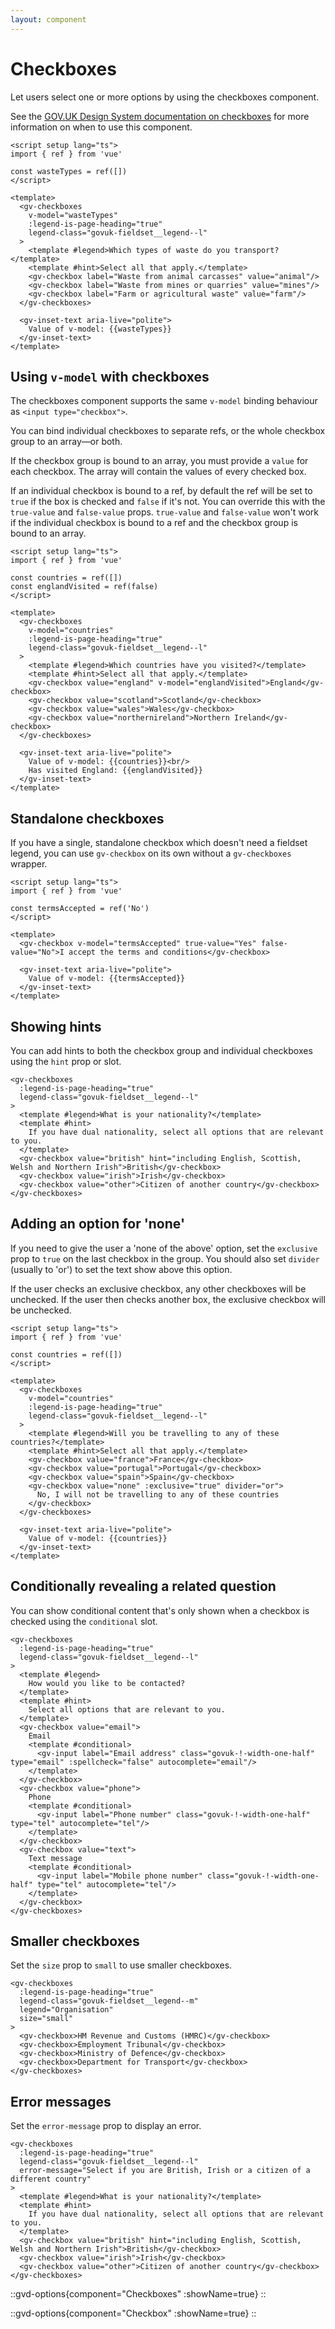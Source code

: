 ```yaml
---
layout: component
---
```


# Checkboxes

Let users select one or more options by using the checkboxes component.

See the [GOV.UK Design System documentation on checkboxes](https://design-system.service.gov.uk/components/checkboxes/) for more information on when to use this component.

```vue
<script setup lang="ts">
import { ref } from 'vue'

const wasteTypes = ref([])
</script>

<template>
  <gv-checkboxes
    v-model="wasteTypes"
    :legend-is-page-heading="true"
    legend-class="govuk-fieldset__legend--l"
  >
    <template #legend>Which types of waste do you transport?</template>
    <template #hint>Select all that apply.</template>
    <gv-checkbox label="Waste from animal carcasses" value="animal"/>
    <gv-checkbox label="Waste from mines or quarries" value="mines"/>
    <gv-checkbox label="Farm or agricultural waste" value="farm"/>
  </gv-checkboxes>
  
  <gv-inset-text aria-live="polite">
    Value of v-model: {{wasteTypes}} 
  </gv-inset-text>
</template>
```

## Using `v-model` with checkboxes
The checkboxes component supports the same `v-model` binding behaviour as `<input type="checkbox">`.

You can bind individual checkboxes to separate refs, or the whole checkbox group to an array—or both.

If the checkbox group is bound to an array, you must provide a `value` for each checkbox. The array will contain the 
values of every checked box.

If an individual checkbox is bound to a ref, by default the ref will be set to `true` if the box is checked and `false` 
if it's not. You can override this with the `true-value` and `false-value` props. `true-value` and `false-value` won't
work if the individual checkbox is bound to a ref and the checkbox group is bound to an array.


```vue
<script setup lang="ts">
import { ref } from 'vue'

const countries = ref([])
const englandVisited = ref(false)
</script>

<template>
  <gv-checkboxes
    v-model="countries"
    :legend-is-page-heading="true"
    legend-class="govuk-fieldset__legend--l"
  >
    <template #legend>Which countries have you visited?</template>
    <template #hint>Select all that apply.</template>
    <gv-checkbox value="england" v-model="englandVisited">England</gv-checkbox>
    <gv-checkbox value="scotland">Scotland</gv-checkbox>
    <gv-checkbox value="wales">Wales</gv-checkbox>
    <gv-checkbox value="northernireland">Northern Ireland</gv-checkbox>
  </gv-checkboxes>
  
  <gv-inset-text aria-live="polite">
    Value of v-model: {{countries}}<br/>
    Has visited England: {{englandVisited}}
  </gv-inset-text>
</template>
```

## Standalone checkboxes

If you have a single, standalone checkbox which doesn't need a fieldset legend, you can use `gv-checkbox` on its own
without a `gv-checkboxes` wrapper.

```vue
<script setup lang="ts">
import { ref } from 'vue'

const termsAccepted = ref('No')
</script>

<template>
  <gv-checkbox v-model="termsAccepted" true-value="Yes" false-value="No">I accept the terms and conditions</gv-checkbox>
  
  <gv-inset-text aria-live="polite">
    Value of v-model: {{termsAccepted}}
  </gv-inset-text>
</template>
```

## Showing hints

You can add hints to both the checkbox group and individual checkboxes using the `hint` prop or slot.

```vue-html
<gv-checkboxes
  :legend-is-page-heading="true"
  legend-class="govuk-fieldset__legend--l"
>
  <template #legend>What is your nationality?</template>
  <template #hint>
    If you have dual nationality, select all options that are relevant to you.
  </template>
  <gv-checkbox value="british" hint="including English, Scottish, Welsh and Northern Irish">British</gv-checkbox>
  <gv-checkbox value="irish">Irish</gv-checkbox>
  <gv-checkbox value="other">Citizen of another country</gv-checkbox>
</gv-checkboxes>
```

## Adding an option for 'none'

If you need to give the user a 'none of the above' option, set the `exclusive` prop to `true` on the last checkbox in 
the group. You should also set `divider` (usually to 'or') to set the text show above this option.

If the user checks an exclusive checkbox, any other checkboxes will be unchecked. If the user then checks another box, 
the exclusive checkbox will be unchecked.

```vue
<script setup lang="ts">
import { ref } from 'vue'

const countries = ref([])
</script>

<template>
  <gv-checkboxes
    v-model="countries"
    :legend-is-page-heading="true"
    legend-class="govuk-fieldset__legend--l"
  >
    <template #legend>Will you be travelling to any of these countries?</template>
    <template #hint>Select all that apply.</template>
    <gv-checkbox value="france">France</gv-checkbox>
    <gv-checkbox value="portugal">Portugal</gv-checkbox>
    <gv-checkbox value="spain">Spain</gv-checkbox>
    <gv-checkbox value="none" :exclusive="true" divider="or">
      No, I will not be travelling to any of these countries
    </gv-checkbox>
  </gv-checkboxes>
  
  <gv-inset-text aria-live="polite">
    Value of v-model: {{countries}}
  </gv-inset-text>
</template>
```

## Conditionally revealing a related question

You can show conditional content that's only shown when a checkbox is checked using the `conditional` slot.

```vue-html
<gv-checkboxes
  :legend-is-page-heading="true"
  legend-class="govuk-fieldset__legend--l"
>
  <template #legend>
    How would you like to be contacted?
  </template>
  <template #hint>
    Select all options that are relevant to you.
  </template>
  <gv-checkbox value="email"> 
    Email
    <template #conditional>
      <gv-input label="Email address" class="govuk-!-width-one-half" type="email" :spellcheck="false" autocomplete="email"/>
    </template>
  </gv-checkbox>
  <gv-checkbox value="phone">
    Phone
    <template #conditional>
      <gv-input label="Phone number" class="govuk-!-width-one-half" type="tel" autocomplete="tel"/>
    </template>
  </gv-checkbox>
  <gv-checkbox value="text">
    Text message
    <template #conditional>
      <gv-input label="Mobile phone number" class="govuk-!-width-one-half" type="tel" autocomplete="tel"/>
    </template>
  </gv-checkbox>
</gv-checkboxes>
```

## Smaller checkboxes

Set the `size` prop to `small` to use smaller checkboxes.

```vue-html
<gv-checkboxes
  :legend-is-page-heading="true"
  legend-class="govuk-fieldset__legend--m"
  legend="Organisation"
  size="small"
>
  <gv-checkbox>HM Revenue and Customs (HMRC)</gv-checkbox>
  <gv-checkbox>Employment Tribunal</gv-checkbox>
  <gv-checkbox>Ministry of Defence</gv-checkbox>
  <gv-checkbox>Department for Transport</gv-checkbox>
</gv-checkboxes>
```

## Error messages

Set the `error-message` prop to display an error.

```vue-html
<gv-checkboxes
  :legend-is-page-heading="true"
  legend-class="govuk-fieldset__legend--l"
  error-message="Select if you are British, Irish or a citizen of a different country"
>
  <template #legend>What is your nationality?</template>
  <template #hint>
    If you have dual nationality, select all options that are relevant to you.
  </template>
  <gv-checkbox value="british" hint="including English, Scottish, Welsh and Northern Irish">British</gv-checkbox>
  <gv-checkbox value="irish">Irish</gv-checkbox>
  <gv-checkbox value="other">Citizen of another country</gv-checkbox>
</gv-checkboxes>
```

::gvd-options{component="Checkboxes" :showName=true}
::

::gvd-options{component="Checkbox" :showName=true}
::